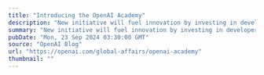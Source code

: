 ```yaml
---
title: "Introducing the OpenAI Academy"
description: "New initiative will fuel innovation by investing in developers and organizations leveraging AI, starting in low- and middle-income countries."
summary: "New initiative will fuel innovation by investing in developers and organizations leveraging AI, starting in low- and middle-income countries."
pubDate: "Mon, 23 Sep 2024 03:30:00 GMT"
source: "OpenAI Blog"
url: "https://openai.com/global-affairs/openai-academy"
thumbnail: ""
---
```



